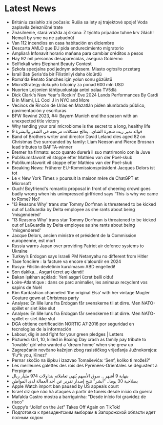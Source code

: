 # Latest News
-  Britániu zasiahlo zlé počasie: Rušia sa lety aj trajektové spoje! Voda zaplavila železničné trate
-  Znásilnenie, stará vražda aj šikana: Z týchto prípadov tuhne krv žilách! Nemali by sme na ne zabudnúť
-  Van 112 incendios en casa habitación en diciembre
-  Descarta AMLO que EU pida endurecimiento migratorio
-  Ampliará Infonavit horario mañana para cambiar créditos a pesos
-  Hay 92 mil personas desaparecidas, asegura Gobierno
-  Selfiekali wins Elephant Beauty Contest
-  Szkoła specjalna pod jednym adresem. Miasto ogłosiło przetarg
-  İsrail Batı Şeria'da bir Filistinliyi daha öldürdü
-  Roma'da Renato Sanches için yolun sonu gözüktü
-  MicroStrategy dokupiło bitcoiny za ponad 600 mln USD
-  Nuorten Leijonien tähtipuolustaja antoi palaa TV5:llä
-  Dick Clark's New Year's Rockin' Eve 2024 Lands Performances By Cardi B in Miami, LL Cool J in NYC and More
-  Vecinos de Rincón de Urías en Mazatlán piden alumbrado público, pavimentación y escrituras
-  BFW Rewind 2023, #4: Bayern Munich end the season with an unexpected title victory
-  Why tending your oral microbiome is the secret to a long, healthy life
-  9 فوائد تميز زيت شجرة الشاي.. يعالج مشكلات مزعجة في الشعر والبشرة
-  Band of Brothers writer and director David Leland dies aged 82 on Christmas Eve surrounded by family: Liam Neeson and Pierce Brosnan lead tributes to BAFTA-winner
-  Bremer ha firmato: ecco quanto durerà il suo matrimonio con la Juve
-  Publikumsfavorit vil stoppe efter Mathieu van der Poel-skub
-  Publikumsfavorit vil stoppe efter Mathieu van der Poel-skub
-  Breaking News: Früherer EU-Kommissionspräsident Jacques Delors ist tot
-  Le « New York Times » poursuit la maison mère de ChatGPT et Microsoft
-  Ouch! Boyfriend's romantic proposal in front of cheering crowd goes badly wrong when his unimpressed girlfriend says 'This is why we came to Rome? No!'
-  '13 Reasons Why' trans star Tommy Dorfman is threatened to be kicked out of LaGuardia by Delta employee as she rants about being 'misgendered'
-  '13 Reasons Why' trans star Tommy Dorfman is threatened to be kicked out of LaGuardia by Delta employee as she rants about being 'misgendered'
-  Jacque Delors, ancien ministre et président de la Commission européenne, est mort
-  Russia warns Japan over providing Patriot air defence systems to Ukraine
-  Turkey’s Erdogan says Israeli PM Netanyahu no different from Hitler
-  Taxe foncière : la facture va encore s'alourdir en 2024
-  Rusya: Filistin devletinin kurulmasını ABD engelledi!
-  Son dakika... Asgari ücret açıklandı!
-  Bakan Işıkhan açıkladı: Yeni asgari ücret belli oldu!
-  Loire-Atlantique : dans ce parc animalier, les animaux recyclent vos sapins de Noël
-  Kim Kardashian channeled ‘the original Elsa’ with her vintage Mugler Couture gown at Christmas party
-  Analyse: En lille luns fra Erdogan får svenskerne til at dirre. Men NATO-spillet er slet ikke slut
-  Analyse: En lille luns fra Erdogan får svenskerne til at dirre. Men NATO-spillet er slet ikke slut
-  DGA obtiene certificación NORTIC A7:2016 por seguridad en tecnologías de la información
-  Labour, dig in and fight for your green pledges | Letters
-  Pictured: Girl, 10, killed in Boxing Day crash as family pay tribute to 'lovable' girl who wanted a 'dream home' when she grew up
-  Zagrepčanin novčano kažnjen zbog rasističkog vrijeđanja Južnokorejca: ‘Fu*k you, Kinez!‘
-  Pernar skočio na šipku i izazvao Tomaševića: ‘Senf, koliko ti možeš?’
-  Les meilleures galettes des rois des Pyrénées-Orientales se dégustent à Perpignan
-  بنهاية 9 أشهر .. سوق الأسهم يُنهى تعاملاته بتداولات 974 مليار ريال
-  بصلاحية 30 يوما.. "أبشر" تتيح إصدار تقرير عن أحد العمالة لدى المواطن
-  Apple Watch import ban paused by US appeals court
-  Israel diz que não há ataques a partir de túneis desde início da guerra
-  Mafalda Castro mostra a barriguinha: "Desde início foi gravidez de risco"
-  Cuppy’s “Jollof on the Jet” Takes Off Again on TikTok!
-  Подготовка к президентским выборам в Запорожской области идет полным ходом
